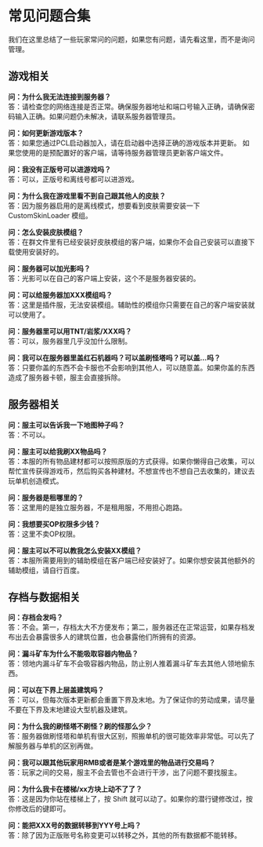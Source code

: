# 常见问题合集

我们在这里总结了一些玩家常问的问题，如果您有问题，请先看这里，而不是询问管理。

## 游戏相关

**问：为什么我无法连接到服务器？**<br>
答：请检查您的网络连接是否正常。确保服务器地址和端口号输入正确，请确保密码输入正确。如果问题仍未解决，请联系服务器管理员。

**问：如何更新游戏版本？**<br>
答：如果您通过PCL启动器加入，请在启动器中选择正确的游戏版本并更新。 如果您使用的是预配置好的客户端，请等待服务器管理员更新客户端文件。

**问：我没有正版号可以进游戏吗？**  
答：可以，正版号和离线号都可以进游戏。

**问：为什么我在游戏里看不到自己跟其他人的皮肤？**  
答：因为服务器启用的是离线模式，想要看到皮肤需要安装一下 CustomSkinLoader 模组。

**问：怎么安装皮肤模组？**  
答：在群文件里有已经安装好皮肤模组的客户端，如果你不会自己安装可以直接下载使用安装好的。

**问：服务器可以加光影吗？**  
答：光影可以在自己的客户端上安装，这个不是服务器安装的。

**问：可以给服务器加XXX模组吗？**  
答：这里是插件服，无法安装模组。辅助性的模组你只需要在自己的客户端安装就可以使用了。

**问：服务器里可以用TNT/岩浆/XXX吗？**  
答：可以，服务器里几乎没加什么限制。

**问：我可以在服务器里盖红石机器吗？可以盖刷怪塔吗？可以盖...吗？**  
答：只要你盖的东西不会卡服也不会影响到其他人，可以随意盖。如果你盖的东西造成了服务器卡顿，服主会直接拆除。

## 服务器相关

**问：服主可以告诉我一下地图种子吗？**  
答：不可以。

**问：服主可以给我刷XX物品吗？**  
答：本服的所有物品建材都可以按照原版的方式获得。如果你懒得自己收集，可以帮忙宣传获得游戏币，然后购买各种建材。不想宣传也不想自己去收集的，建议去玩单机创造模式。

**问：服务器是租哪里的？**  
答：这里用的是独立服务器，不是租用服，不用担心跑路。

**问：我想要买OP权限多少钱？**  
答：这里不卖OP权限。

**问：服主可以不可以教我怎么安装XX模组？**  
答：本服所需要用到的辅助模组在客户端已经安装好了。如果你想安装其他额外的辅助模组，请自行百度。

## 存档与数据相关

**问：存档会发吗？**  
答：不会。第一，存档太大不方便发布；第二，服务器还在正常运营，如果存档发布出去会暴露很多人的建筑位置，也会暴露他们所拥有的资源。

**问：漏斗矿车为什么不能吸取容器内物品？**  
答：领地内漏斗矿车不会吸容器内物品，防止别人推着漏斗矿车去其他人领地偷东西。

**问：可以在下界上层盖建筑吗？**  
答：可以，但每次版本更新都会重置下界及末地。为了保证你的劳动成果，请尽量不要在下界及末地建设大型机器及建筑。

**问：为什么我的刷怪塔不刷怪？刷的怪那么少？**  
答：服务器做刷怪塔和单机有很大区别，照搬单机的很可能效率非常低。可以先了解服务器与单机的区别再做。

**问：我可以跟其他玩家用RMB或者是某个游戏里的物品进行交易吗？**  
答：玩家之间的交易，服主不会去管也不会进行干涉，出了问题不要找服主。

**问：为什么我卡在楼梯/xx方块上动不了了？**  
答：这是因为你站在楼梯上了，按 Shift 就可以动了。如果你的潜行键修改过，按你修改后的键即可。

**问：能把XXX号的数据转移到YYY号上吗？**  
答：除了因为正版账号名称变更可以转移之外，其他的所有数据都不能转移。

